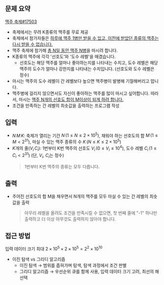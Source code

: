 ## 문제 요약
[맥주 축제#17503](https://www.acmicpc.net/problem/17503)
- 축제에서는 무려 K종류의 맥주를 무료 제공
- 축제에서 참가자들은 <u>하루에 맥주 1병만 받을 수 있고, 이전에 받았던 종류의 맥주는 다시 받을 수 없습니다.</u>
- 맥주 축제에 참가해 <u>총 N일 동안 맥주 N병</u>을 마시려 합니다.
- K종류의 맥주에 각각 '선호도'와 '도수 레벨'을 매겼습니다.
    - 선호도는 해당 맥주를 얼마나 좋아하는지를 나타내는 수치고, 도수 레벨은 해당 맥주의 도수가 얼마나 강한지를 나타내는 수치입니다. (선호도와 도수 레벨은 정수)
- 마시는 맥주의 도수 레벨이 간 레벨보다 높으면 맥주병이 발병해 기절해버리고 맙니다.
- 맥주병에 걸리지 않으면서도 자신이 좋아하는 맥주를 많이 마시고 싶어합니다. 따라서, 마시는 <u>맥주 N개의 선호도 합이 M이상이 되게 하려 합니다.</u>
- 조건을 만족하는 간 레벨의 최솟값을 출력하는 프로그램 작성

## 입력
- $N\,M\,K$: 축제가 열리는 기간 $N\, (1 \le N \le 2 \times 10^5)$, 채워야 하는 선호도의 합 $M\, (1 \le M \lt 2^{31})$, 마실 수 있는 맥주 종류의 수 $K\, (N \le K \le 2 \times 10^5)$
- $K$개의 줄($V_i\,C_i$): 1번부터 K번 맥주의 선호도 $V_i\, (0 \le V_i \le 10^4)$, 도수 레벨 $C_i\, (1 \le C_i \lt 2^{31})$ (단, $V_i$, $C_i$는 정수)
    > 1번부터 K번 맥주의 종류는 모두 다릅니다.

## 출력
- 주어진 선호도의 합 M을 채우면서 N개의 맥주를 모두 마실 수 있는 간 레벨의 최솟값을 출력
    > 아무리 레벨을 올려도 조건을 만족시킬 수 없으면, 첫 번째 줄에 "-1" 하나만 출력하고 더 이상 아무것도 출력하지 않아야 합니다.

## 접근 방법
입력 데이터 크기 최대 $2\times10^5 \times 2\times10^5 = 2^2 \times 10^{10}$
- 이진 탐색 vs 그리디 알고리즘
    - 이진 탐색 → 범위를 좁혀가며 탐색, 탐색 과정에서 조건 판별
    - 그리디 알고리즘 → 우선순위 큐를 함께 사용, 입력 데이터 크기 고려, 최선의 해 선택